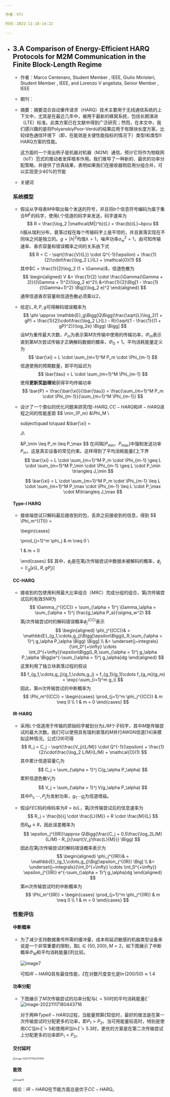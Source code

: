 ```yaml
---

作者：hfc

时间：2022-11-18-14:22

---
```


- ## 3.A Comparison of Energy-Efficient HARQ Protocols for M2M Communication in the Finite Block-Length Regime

  - 作者：Marco Centenaro, Student Member , IEEE, Giulio Ministeri, Student Member , IEEE,
    and Lorenzo V angelista, Senior Member , IEEE
  
  - 期刊：
  
  - 摘要：摘要混合自动重传请求（HARQ）技术主要用于无线通信系统的上下文中，尤其是在最近几年中，被用于最新的蜂窝系统，包括长期演进（LTE）标准。此类方案已在文献中得到广泛研究；然而，在本文中，我们感兴趣的是将PolyanskiyPoor-Verdú的结果应用于有限块长度方案，比较绿色通信环境下（即，在能效是关键性能指标的情况下）类型I和类型II HARQ方案的性能。
  
    这方面的一个突出例子是机器对机器（M2M）通信，预计它将作为物联网（IoT）范式的推动者发挥根本作用。我们推导了一种新的、最优的功率分配策略，并提供了仿真结果，表明如果我们在接收器侧启用分组合并，可以实现至少40%的节能
  
  - 关键词
  
  ### 系统模型
  
  - 假设从字母表$M$中取出每个发送的符号，并且将$b$个信息符号编码为属于集合$M^L$的码字，使用$L$个信道的码字来发送，码字速率为
    $$
    R = \frac{\log_2 |\mathcal{M|}^b}{L} = \frac{b}{L}~bpcu
    $$
    $h$服从瑞利分布，衰落过程在每个传输码字上是平坦的，并且衰落实现在不同块之间是独立的。$g = |h|^2$均值$\lambda = 1$，噪声功率$\sigma^2_w = 1$，由可知传输速率、香农容量和错误概率之间的关系由下式
    $$
    R = C - \sqrt{\frac{V}{L}} \cdot Q^{-1}(\epsilon) + \frac{1}{2}\cdot\frac{\log_2 L}{L} + \mathcal{O}(1)
    $$
    其中$C = \frac{1}{2}\log_2 (1 + \Gamma)$，信道色散为
    $$
    \begin{aligned}
    V &= \frac{1}{2} \cdot \frac{\Gamma(\Gamma + 2)}{(\Gamma + 1)^2}(\log_2 e)^2\\
    &=\frac{1}{2}\Big[1 - \frac{1}{(\Gamma+1)^2} \Big](\log_2 e)^2
    \end{aligned}
    $$
    通带信道香农容量和信道色散必须乘以$2$，
  
  - 给定$L,R,P,g$可得解码错误概率为
    $$
    \phi \approx \mathbb{E}_g\Bigg[Q\Bigg(\frac{\sqrt{L}\log_2(1 + gP) + \frac{1}{2}\cdot\frac{\log_2 L}{L} - R}{\sqrt{1 - \frac{1}{(1 + gP)^2}}\log_2e} \Bigg) \Bigg]
    $$
    设$M$为重传最大次数，$P_m$为表示第$M$次传输中使用的传输功率，$\Phi_m$表示直到第$M$次尝试传输才正确解码数据的概率，$\Phi_0 = 1$。平均消耗能量定义为
    $$
    \bar{\xi} = L \cdot \sum_{m=1}^M P_m \cdot \Phi_{m-1}
    $$
    信道使用的预期数量，即平均延迟为
    $$
    \bar{\tau} = L \cdot \sum_{m=1}^M \Phi_{m-1}
    $$
    使用**更新奖励理论**获得平均传输功率
    $$
    \bar{P} = \frac{\bar{\xi}}{\bar{\tau}} = \frac{\sum_{m=1}^M P_m \cdot \Phi_{m-1}}{\sum_{m=1}^M \Phi_{m-1}}
    $$
  
  - 设计了一个类似的优化问题来研究$I$型-$HARQ,CC-HARQ$和$IR-HARQ$进程之间的性能差距
    $$
    \min_{P_m} &\Phi_M \\
    
    subject\quad to\quad &\bar{\xi} = 
    
    J\\
    
    &P_\min \leq P_m \leq P_\max
    $$
    在间隔$[P_\min，P_\max]$中强制发送功率$P_m$，这是真实设备的常见约束。这样得到了平均消耗能量$\bar{\xi}$上下界
    $$
    \bar{\xi} = L \cdot \sum_{m=1}^M P_m \cdot \Phi_{m-1}
    \geq L \cdot \sum_{m=1}^M P_\min \cdot \Phi_{m-1}
    \geq L \cdot P_\min \triangleq J_\min
    $$
  
    $$
    \bar{\xi} = L \cdot \sum_{m=1}^M P_m \cdot \Phi_{m-1}
    \leq L \cdot \sum_{m=1}^M P_\max \cdot \Phi_{m-1} 
    \leq L \cdot P_\max \cdot M\triangleq J_\max
    $$
  
  #### Type-I HARQ
  
  - 接收端尝试只解码最后接收到的包，丢弃之前接收到的信息，得到
    $$
    \Phi_m^{(TI)} = 
    
    \begin{cases}
    
    \prod_{j=1}^m \phi_j & m \neq 0 \\
    
    1 & m = 0
    
    \end{cases}
    $$
    其中，$\phi_j$是在第$j$次传输尝试中数据未被解码的概率，$\phi_j = \mathbb{E}_g[\epsilon(L,R,gP_j)]$
  
  #### CC-HARQ
  
  - 接收到的包使用利用最大比率组合（MRC）完成分组的组合，第$j$次传输尝试后的有效$SNR$为
    $$
    \Gamma_j^{(CC)} = \sum_{\alpha = 1}^j \Gamma_\alpha = \sum_{\alpha = 1}^j \frac{g_\alpha P_a}{\sigma_w^2}
    $$
    第$j$次传输尝试时的解码错误概率$\phi_j^{(CC)}$表示
    $$
    \begin{aligned}
    \phi_j^{(CC)}& = \mathbb{E}_{g_1,\cdots,g_j}\Bigg[\epsilon\Bigg(L,R,\sum_{\alpha = 1}^j g_\alpha P_\alpha \Bigg) \Bigg] \\
    &= \underset{j~integrals}{\int_0^{+\infty} \cdots \int_0^{+\infty}}\epsilon\Bigg(L,R,\sum_{\alpha = 1}^j g_\alpha P_\alpha \Bigg)e^{-\sum_{\alpha = 1}^j g_\alpha}dg
    \end{aligned}
    $$
    这里利用了独立块衰落过程的假设
    $$
    f_{g_1,\cdots,g_j}(g_1,\cdots,g_j) = f_{g_1}(g_1)\cdots f_{g_m}(g_m) = \exp(-\sum_{i=1}^m g_i)
    $$
    因此，第$m$次传输尝试的中断概率为
    $$
    \Phi_m^{(CC)} = 
    \begin{cases}
    \prod_{j=1}^m \phi_j^{(CC)} & m \neq 0 \\
    1 & m = 0
    \end{cases}
    $$
  
  #### IR-HARQ
  
  - 采用$L$个信道用于传输的原始码字被划分为$L/M$个子码字，其中$M$是传输尝试的最大次数。我们可以使用具有瑞利衰落的$M$并行AWGN信道[14]来模拟这种情况。公式(29)可得
    $$
    R_j = C_j - \sqrt{\frac{V_j}{L/M}} \cdot Q^{-1}(\epsilon) + \frac{1}{2}\cdot\frac{\log_2 L/M}{L/M} + \mathcal{O}(1)
    $$
    其中累计信道容量$C_j$为
    $$
    C_j = \sum_{\alpha = 1}^j C(g_\alpha P_\alpha)
    $$
    累积信道色散$V_j$为
    $$
    V_j = \sum_{\alpha = 1}^j V(g_\alpha P_\alpha)
    $$
    其中${P_1,\cdots,P_j}$为发射功率，$g_1\cdots g_j$为信道增益。
  
  - 假设$FEC$码的母码率为$R = b/L$，第$j$次传输尝试后的信息速率为
    $$
    R_j = \frac{b}{j \cdot \frac{L}{M}} = R \cdot \frac{M}{L}
    $$
    而$R_M \equiv R$，因此误差概率为
    $$
    \epsilon_j^{(IR)}\approx Q\Bigg(\frac{C_j + 0.5\frac{\log_2L/M}{L/M} - R_j}{\sqrt{V_j/\frac{L}{M}}} \Bigg)
    $$
    因此在第$j$次传输尝试的解码错误概率表示为
    $$
    \begin{aligned}
    \phi_j^{(IR)}& = \mathbb{E}_{g_1,\cdots,g_j}\Big[\epsilon_j^{(IR)} \Big] \\
    &= \underset{j~integrals}{\int_0^{+\infty} \cdots \int_0^{+\infty}} \epsilon_j^{(IR)} e^{-\sum_{\alpha = 1}^j g_\alpha}dg
    \end{aligned}
    $$
    第$m$次传输尝试时的中断概率为
    $$
    \Phi_m^{(IR)} = 
    \begin{cases}
    \prod_{j=1}^m \phi_j^{(IR)} & m \neq 0 \\
    1 & m = 0
    \end{cases}
    $$
  
  ### 性能评估
  
  #### 中断概率
  
  - 为了减少支持数据重传所需的缓冲量，成本和延迟敏感的机器类型设备来说是一个非常重要的限制，取$L \in \{50,200 \},M = 2$，如下图展示了中断概率$\Phi_M$和平均消耗能量$\bar \xi$的比较。
  
    ![image7](article3.assets\image7.png)
  
    可知$IR-HARQ$具有最佳性能，$\bar \xi$在对数尺度变化是$\ln (200/50)\approx 1.4$
  
  #### 功率分配
  
  - 下图展示了$M$次传输尝试的功率分配与$L=50$时的平均消耗能量$\bar \xi$<img src="D:\Github\my_note\Article\article3.assets\image8.png" alt="image-20221117180443716"  />
  
    对于两种$TypeII-HARQ$过程，当能量预算$\bar \xi$较低时，最好的做法是在第一次传输尝试时分配更多的功率，即$P_1 > P_2$。当可用能量较高时，特别是使用$CC$当$\ln \bar\xi > 5$和使用$IR$当$\ln \bar \xi > 5.3$时，更优的方案是在第二次传输尝试上分配更多的功率即$P_1 < P_2$。
  
  #### 交付延时
  
  <img src="article3.assets\image9.png" alt="image-20221117182205950" style="zoom:50%;" />
  
  #### 能效
  
  <img src="article3.assets/image10.png" alt="image10" style="zoom:50%;" />
  
  结论：$IR-HARQ$在节能方面总是优于$CC-HARQ$。
  